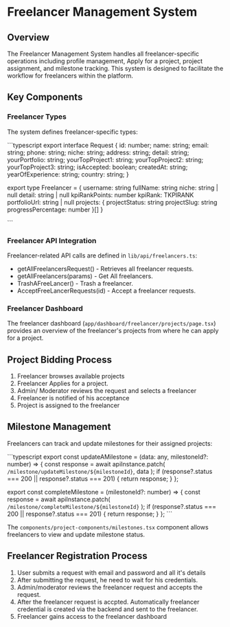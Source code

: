 # Freelancer Management System

## Overview

The Freelancer Management System handles all freelancer-specific operations including profile management, Apply for a project, project assignment, and milestone tracking. This system is designed to facilitate the workflow for freelancers within the platform.

## Key Components

### Freelancer Types

The system defines freelancer-specific types:

\`\`\`typescript
export interface Request {
  id: number;
  name: string;
  email: string;
  phone: string;
  niche: string;
  address: string;
  detail: string;
  yourPortfolio: string;
  yourTopProject1: string;
  yourTopProject2: string;
  yourTopProject3: string;
  isAccepted: boolean;
  createdAt: string;
  yearOfExperience: string;
  country: string;
}

export type Freelancer = {
    username: string
    fullName: string
    niche: string | null
    detail: string | null
    kpiRankPoints: number
    kpiRank: TKPIRANK
    portfolioUrl: string | null
    projects: {
      projectStatus: string
      projectSlug: string
      progressPercentage: number
    }[]
  }
  
\`\`\`

### Freelancer API Integration

Freelancer-related API calls are defined in `lib/api/freelancers.ts`:

 - getAllFreelancersRequest() - Retrieves all freelancer requests.
 - getAllFreelancers(params) - Get All freelancers.
 - TrashAFreeLancer() - Trash a freelancer.
 - AcceptFreeLancerRequests(id) - Accept a freelancer requests.


### Freelancer Dashboard

The freelancer dashboard (`app/dashboard/freelancer/projects/page.tsx`) provides an overview of the freelancer's projects from where he can apply for a project.

## Project Bidding Process

1. Freelancer browses available projects
2. Freelancer Applies for a project.
3. Admin/ Moderator reviews the request and selects a freelancer
4. Freelancer is notified of his acceptance
5. Project is assigned to the freelancer

## Milestone Management

Freelancers can track and update milestones for their assigned projects:

\`\`\`typescript
export const updateAMilestone = (data: any, milestoneId?: number) => {
  const response = await apiInstance.patch(
      `/milestone/updateMilestone/${milestoneId}`,
      data
    );
    if (response?.status === 200 || response?.status === 201) {
      return response;
    }
};

export const completeMilestone = (milestoneId?: number) => {
 const response = await apiInstance.patch(
      `/milestone/completeMilestone/${milestoneId}`
    );
    if (response?.status === 200 || response?.status === 201) {
      return response;
    }
};
\`\`\`

The `components/project-components/milestones.tsx` component allows freelancers to view and update milestone status.

## Freelancer Registration Process

1. User submits a request with email and password and all it's details
2. After submitting the request, he need to wait for his credentials.
3. Admin/moderator reviews the freelancer request and accepts the request.
4. After the freelancer request is accpted. Automatically freelancer credential is created via the backend and sent to the freelancer. 
5. Freelancer gains access to the freelancer dashboard
